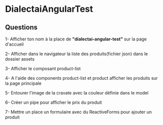 # DialectaiAngularTest

## Questions

1- Afficher ton nom à la place de **"dialectai-angular-test"** sur la page d'accueil

2- Afficher dans le navigateur la liste des produits(fichier json) dans le dossier assets

3- Afficher le composant product-list

4- A l'aide des components product-list et product afficher les produits sur la page principale

5- Entourer l'image de la cravate avec la couleur définie dans le model

6- Créer un pipe pour afficher le prix du produit

7- Mettre un place un formulaire avec du ReactiveForms pour ajouter un produit
